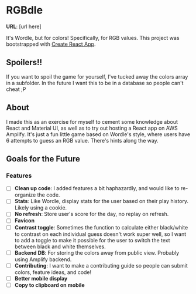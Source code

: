 # RGBdle
**URL**: [url here]

It's Wordle, but for colors! Specifically, for RGB values.
This project was bootstrapped with [Create React App](https://github.com/facebook/create-react-app).

## Spoilers!!
If you want to spoil the game for yourself, I've tucked away the colors array in a subfolder. In the future I want this to be in a database so people can't cheat ;P

## About
I made this as an exercise for myself to cement some knowledge about React and Material UI, as well as to try out hosting a React app on AWS Amplify. 
It's just a fun little game based on Wordle's style, where users have 6 attempts to guess an RGB value. There's hints along the way. 

## Goals for the Future
### Features
- [ ] **Clean up code**: I added features a bit haphazardly, and would like to re-organize the code.
- [ ] **Stats**: Like Wordle, display stats for the user based on their play history. Likely using a cookie.
- [ ] **No refresh**: Store user's score for the day, no replay on refresh.
- [ ] **Favicon**
- [ ] **Contrast toggle**: Sometimes the function to calculate either black/white to contrast on each individual guess doesn't work super well, so I want to add a toggle to make it possible for the user to switch the text between black and white themselves.
- [ ] **Backend DB**: For storing the colors away from public view. Probably using Amplify backend.
- [ ] **Contributing**: I want to make a contributing guide so people can submit colors, feature ideas, and code!
- [ ] **Better mobile display**
- [ ] **Copy to clipboard on mobile**
